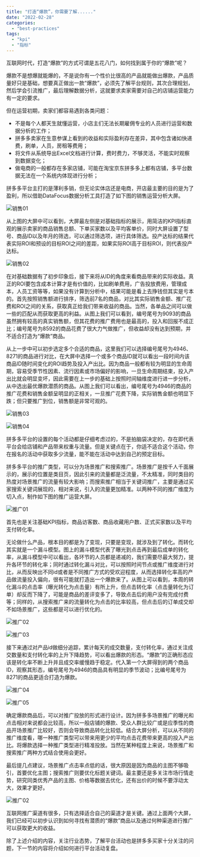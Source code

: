 ```yaml
---
title: "打造“爆款”，你需要了解......"
date: "2022-02-28"
categories: 
  - "best-practices"
tags: 
  - "kpi"
  - "指标"
---
```


互联网时代，打造“爆款”的方式可谓是五花八门，如何找到属于你的“爆款”呢？

爆款不是想爆就能爆的，不是说你有一个性价比很高的产品就能做出爆款，产品质量好只是基础，想要真正做出一款“爆款”，必须先了解平台规则，其次合理规划，然后学会引流推广，最后理解数据分析，这就要求卖家需要对自己的店铺运营能力有一定的要求。

但在运营初期，卖家们都容易遇到各类问题：

- 不是每个人都天生就懂运营，小店主们无法长期雇佣专业的人员进行运营和数据分析的工作；
- 拼多多卖家在生意参谋上看到的收益和实际盈利存在差异，其中包含诸如快递费，刷单，人员，房租等费用；
- 将文件从系统导出Excel文档进行计算，费时费力，不够灵活，不能实时观察到数据变化；
- 做电商的一般都存在多家店铺，可能在淘宝京东拼多多上都有店铺，多平台数据无法在一个系统内体现进行分析；

拼多多平台主打的是薄利多销，但无论实体店还是电商，开店最主要的目的是为了盈利，所以借助DataFocus数据分析工具打造了如下图的销售运营分析大屏。

![销售01](images/1646032216-01.png)

从上图的大屏中可以看到，大屏最左侧是对基础指标的展示，用简洁的KPI指标直观的展示卖家的商品销售总额、下单买家数以及平均客单价，同时大屏设置了型号、商品ID以及年月的筛选，可以通过筛选项，进行具体筛选。投产达标的结果代表实际ROI和预设的目标ROI之间的差距，如果实际ROI高于目标ROI，则代表投产达标。

![销售02](images/1646032222-02.png)

在对基础数据有了初步印象后，接下来将从ID的角度来看商品带来的实际收益。真正的ROI要包含成本计算才是有价值的，比如刷单费用，广告投放费用，管理成本，人员工资等等，如果没有计算到分析中，结果可能是看上去挣钱但其实是亏本的。首先按照销售额进行排序，筛选前7名的商品，对比其实际销售金额、推广花费和ROI之间的关系，获取真正给我们带来收益的商品。当然，各单品之间可以做一些的匹配从而获取更高的利益。从图上我们可以看到，编号尾号为9093的商品虽然拥有较高的真实销售额，但其花费的推广费用也是最高的，投入和回报不成正比；编号尾号为8592的商品花费了很大力气做推广，但收益却没有达到预期，并不适合打造为“爆款”商品。

从上一步中可以初步选定多个合适的商品，这里我们可以选择编号尾号为4946、8271的商品进行对比，在大屏中选择一个或多个商品ID就可以看出一段时间内该商品ID随时间变化的ROI趋势及投入产出比。因为商品一般都有较为明显的生命周期，容易受季节性因素、流行因素或市场偏好的影响，一旦生命周期结束，投入产出比就会明显变坏，因此需要在上一步的基础上按照时间轴维度进行进一步分析，从中选出最优爆款潜质的商品。从图上我们可以看出，编号尾号为4946的商品的推广花费和销售金额呈明显的正相关，一旦推广花费下降，实际销售金额也明显下跌；但只要推广到位，销售额是非常可观的。

![销售03](images/1646032228-03.png)

![销售04](images/1646032234-04.png)

拼多多平台的设置的每个活动都是仔细考虑过的，不是拍脑袋决定的，存在即代表平台会给店铺和产品带来权重与流量。但是关键点在于，你适不适合这个活动，你在报名的活动中获取多少流量，能不能在活动中达到自己的预定目标。

拼多多平台的推广类型，可以分为场景推广和搜索推广。场景推广是按千人千面展示的，展示的位置是类目页，因此引来的流量都是泛流量，不太精准，同时类目的热度对场景推广的流量有较大影响；而搜索推广相当于关键词推广，主要是通过买家搜索关键词展现的，相对来说，引入的流量更加精准。以两种不同的推广维度为切入点，制作如下图的推广运营大屏。

![推广01](images/1646032239-01.png)

首先也是关注基础KPI指标，商品访客数、商品收藏用户数、正式买家数以及平均支付转化率。

无论做什么产品，根本目的都是为了变现，只要是变现，就涉及到了转化。而转化其实就是一个漏斗模型。图上的漏斗模型代表了曝光到点击再到最后成单的转化率，从漏斗模型中可以看出，各环节的人员都是递减的，我们需要尽最大努力，提升各环节的转化率；同时通过转化漏斗对比，可以按照时间节点或推广维度进行对比，从而反映出不同id或者是不同推广方式的受欢迎程度，从而选择转化率高的产品做流量投入偏向，很有可能就打造出一个爆款来了。从图上可以看到，本周的转化漏斗的点击率（曝光转化为点击量）有所上升，但点击转化率（点击量转化为订单）却反而下降了，可能是商品的差评变多了，导致点击后的用户没有完成付费等；同样的，从搜索推广来的流量转化为点击的比率较高，但点击后的订单成交却不如场景推广，这些都是可以进行优化的。

![推广02](images/1646032245-02.png)

![推广03](images/1646032251-03.png)

接下来通过对产品id做细分追踪，累计每天的成交数量，支付转化率，通过关注成交数量和支付转化率的上升下降趋势，可以看出爆款的形态。“爆款”的正确形态应该是转化率不断上升并且成交率缓慢趋于稳定。代入第一个大屏得到的两个商品ID，观察其形态，编号尾号为4946的商品具有明显的季节波动；比编号尾号为8271的商品更适合打造为爆款。

![推广04](images/1646032257-04.png)

![推广05](images/1646032263-05.png)

确定爆款商品后，可以对推广投放的形式进行设计。因为拼多多场景推广的曝光和点击相对来说都会比较高，所以一般店铺的爆款、受众人群比较广或是应季性的商品开场景推广比较好，否则会导致商品转化比较低。结合大屏分析，可以从不同的推广维度看，哪一种推广类型可以带来用更少的平均点击花费带来更高的投入产出比。将爆款选择一种推广类型进行精准投放。当然在某种程度上来说，场景推广和搜索推广两种方式结合使用会更好。

最后提几点建议，场景推广点击率点低的话，很大原因是因为商品的主图不够吸引，首要优化主图；搜索推广则要优化标题关键词。最主要还是多关注市场行情走势，研究同类优秀产品的主图、价格等数据去优化，还有出价的时候不要浮动太大，效果才更好。

![推广02](images/1646032269-02.png)

互联网推广渠道有很多，只有选择适合自己的渠道才是关键。通过上面两个大屏，我们已经可以初步认识到如何寻找有潜质的“爆款”商品以及通过何种渠道进行推广可以获取更大的收益。

除了上述介绍的内容，关注行业态势，了解平台活动也是拼多多买家十分关注的问题，下一节的内容将介绍如何进行平台活动复盘。

